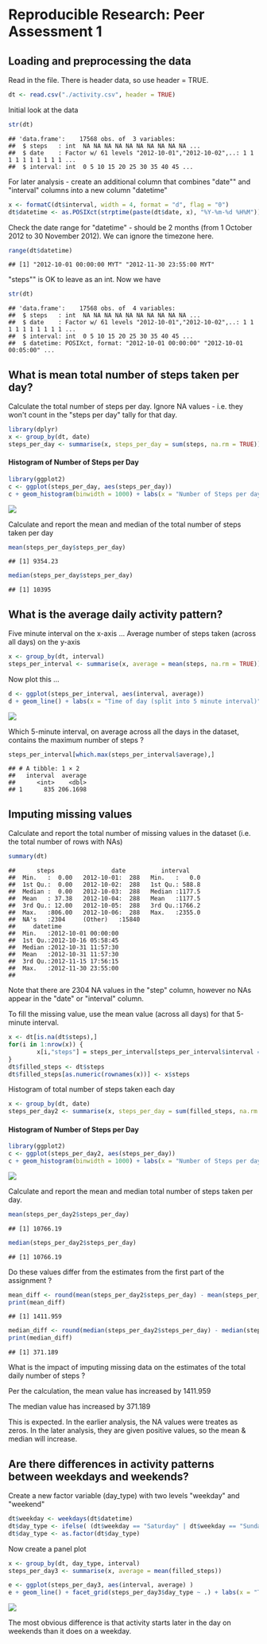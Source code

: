 # Reproducible Research: Peer Assessment 1


## Loading and preprocessing the data

Read in the file.  There is header data, so use header = TRUE.


```r
dt <- read.csv("./activity.csv", header = TRUE)
```

Initial look at the data


```r
str(dt)
```

```
## 'data.frame':	17568 obs. of  3 variables:
##  $ steps   : int  NA NA NA NA NA NA NA NA NA NA ...
##  $ date    : Factor w/ 61 levels "2012-10-01","2012-10-02",..: 1 1 1 1 1 1 1 1 1 1 ...
##  $ interval: int  0 5 10 15 20 25 30 35 40 45 ...
```



For later analysis - create an additional column that combines "date"" and "interval" columns
into a new column "datetime"


```r
x <- formatC(dt$interval, width = 4, format = "d", flag = "0")
dt$datetime <- as.POSIXct(strptime(paste(dt$date, x), "%Y-%m-%d %H%M"))
```

Check the date range for "datetime" - should be 2 months (from 1 October 2012 to 30 November 2012).  We can ignore the timezone here.


```r
range(dt$datetime)
```

```
## [1] "2012-10-01 00:00:00 MYT" "2012-11-30 23:55:00 MYT"
```

"steps"" is OK to leave as an int.
Now we have


```r
str(dt)
```

```
## 'data.frame':	17568 obs. of  4 variables:
##  $ steps   : int  NA NA NA NA NA NA NA NA NA NA ...
##  $ date    : Factor w/ 61 levels "2012-10-01","2012-10-02",..: 1 1 1 1 1 1 1 1 1 1 ...
##  $ interval: int  0 5 10 15 20 25 30 35 40 45 ...
##  $ datetime: POSIXct, format: "2012-10-01 00:00:00" "2012-10-01 00:05:00" ...
```

## What is mean total number of steps taken per day?

Calculate the total number of steps per day.  Ignore NA values - i.e. they
won't count in the "steps per day" tally for that day.


```r
library(dplyr)
x <- group_by(dt, date)
steps_per_day <- summarise(x, steps_per_day = sum(steps, na.rm = TRUE))
```

#### Histogram of Number of Steps per Day


```r
library(ggplot2)
c <- ggplot(steps_per_day, aes(steps_per_day))
c + geom_histogram(binwidth = 1000) + labs(x = "Number of Steps per day")
```

![](PA1_template_files/figure-html/unnamed-chunk-7-1.png)<!-- -->

Calculate and report the mean and median of the total number of steps taken per day


```r
mean(steps_per_day$steps_per_day)
```

```
## [1] 9354.23
```

```r
median(steps_per_day$steps_per_day)
```

```
## [1] 10395
```



## What is the average daily activity pattern?


Five minute interval on the x-axis ...
Average number of steps taken (across all days) on the y-axis


```r
x <- group_by(dt, interval)
steps_per_interval <- summarise(x, average = mean(steps, na.rm = TRUE))
```


Now plot this ...


```r
d <- ggplot(steps_per_interval, aes(interval, average))
d + geom_line() + labs(x = "Time of day (split into 5 minute interval)", y = "Average number of steps taken (across all days)")
```

![](PA1_template_files/figure-html/unnamed-chunk-10-1.png)<!-- -->

Which 5-minute interval, on average across all the days in the dataset, contains the
maximum number of steps ?


```r
steps_per_interval[which.max(steps_per_interval$average),]
```

```
## # A tibble: 1 × 2
##   interval  average
##      <int>    <dbl>
## 1      835 206.1698
```

## Imputing missing values

Calculate and report the total number of missing values in the dataset (i.e. the total number of rows with NAs)


```r
summary(dt)
```

```
##      steps                date          interval     
##  Min.   :  0.00   2012-10-01:  288   Min.   :   0.0  
##  1st Qu.:  0.00   2012-10-02:  288   1st Qu.: 588.8  
##  Median :  0.00   2012-10-03:  288   Median :1177.5  
##  Mean   : 37.38   2012-10-04:  288   Mean   :1177.5  
##  3rd Qu.: 12.00   2012-10-05:  288   3rd Qu.:1766.2  
##  Max.   :806.00   2012-10-06:  288   Max.   :2355.0  
##  NA's   :2304     (Other)   :15840                   
##     datetime                  
##  Min.   :2012-10-01 00:00:00  
##  1st Qu.:2012-10-16 05:58:45  
##  Median :2012-10-31 11:57:30  
##  Mean   :2012-10-31 11:57:30  
##  3rd Qu.:2012-11-15 17:56:15  
##  Max.   :2012-11-30 23:55:00  
## 
```

Note that there are 2304 NA values in the "step" column, however no NAs appear
in the "date" or "interval" column.

To fill the missing value, use the mean value (across all days) for that 5-minute interval.


```r
x <- dt[is.na(dt$steps),]
for(i in 1:nrow(x)) {
        x[i,"steps"] = steps_per_interval[steps_per_interval$interval == x[i,"interval"], "average"] 
}
dt$filled_steps <- dt$steps
dt$filled_steps[as.numeric(rownames(x))] <- x$steps
```

Histogram of total number of steps taken each day



```r
x <- group_by(dt, date)
steps_per_day2 <- summarise(x, steps_per_day = sum(filled_steps, na.rm = TRUE))
```

#### Histogram of Number of Steps per Day


```r
library(ggplot2)
c <- ggplot(steps_per_day2, aes(steps_per_day))
c + geom_histogram(binwidth = 1000) + labs(x = "Number of Steps per day")
```

![](PA1_template_files/figure-html/unnamed-chunk-15-1.png)<!-- -->

Calculate and report the mean and median total number of steps taken per day.


```r
mean(steps_per_day2$steps_per_day)
```

```
## [1] 10766.19
```

```r
median(steps_per_day2$steps_per_day)
```

```
## [1] 10766.19
```

Do these values differ from the estimates from the first part of the assignment ?


```r
mean_diff <- round(mean(steps_per_day2$steps_per_day) - mean(steps_per_day$steps_per_day), 3)
print(mean_diff)
```

```
## [1] 1411.959
```

```r
median_diff <- round(median(steps_per_day2$steps_per_day) - median(steps_per_day$steps_per_day), 3)
print(median_diff)
```

```
## [1] 371.189
```

What is the impact of imputing missing data on the estimates of the total daily number of steps ?

Per the calculation, the mean value has increased by 1411.959

The median value has increased by 371.189

This is expected.  In the earlier analysis, the NA values were treates as zeros.
In the later analysis, they are given positive values, so the mean & median will increase.




## Are there differences in activity patterns between weekdays and weekends?

Create a new factor variable (day_type) with two levels "weekday" and "weekend"


```r
dt$weekday <- weekdays(dt$datetime)
dt$day_type <- ifelse( (dt$weekday == "Saturday" | dt$weekday == "Sunday"), "weekend", "weekday")
dt$day_type <- as.factor(dt$day_type)
```

Now create a panel plot


```r
x <- group_by(dt, day_type, interval)
steps_per_day3 <- summarise(x, average = mean(filled_steps))
```


```r
e <- ggplot(steps_per_day3, aes(interval, average) )
e + geom_line() + facet_grid(steps_per_day3$day_type ~ .) + labs(x = "Time of day (split into 5 minute interval)", y = "Average Number of Steps taken")
```

![](PA1_template_files/figure-html/unnamed-chunk-20-1.png)<!-- -->

The most obvious difference is that activity starts later in the day on weekends than it does on a weekday.
